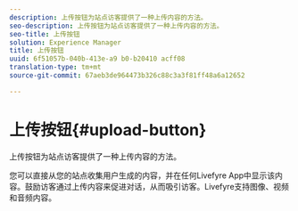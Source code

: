 ```yaml
---
description: 上传按钮为站点访客提供了一种上传内容的方法。
seo-description: 上传按钮为站点访客提供了一种上传内容的方法。
seo-title: 上传按钮
solution: Experience Manager
title: 上传按钮
uuid: 6f51057b-040b-413e-a9 b0-b20410 acff08
translation-type: tm+mt
source-git-commit: 67aeb3de964473b326c88c3a3f81ff48a6a12652

---
```



# 上传按钮{#upload-button}

上传按钮为站点访客提供了一种上传内容的方法。

您可以直接从您的站点收集用户生成的内容，并在任何Livefyre App中显示该内容。鼓励访客通过上传内容来促进对话，从而吸引访客。Livefyre支持图像、视频和音频内容。
